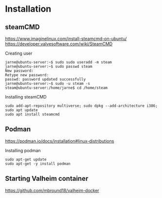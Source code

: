 # Installation

## steamCMD

https://www.imaginelinux.com/install-steamcmd-on-ubuntu/
https://developer.valvesoftware.com/wiki/SteamCMD

Creating user
```
jarne@ubuntu-server:~$ sudo sudo useradd -m steam
jarne@ubuntu-server:~$ sudo passwd steam
New password: 
Retype new password: 
passwd: password updated successfully
jarne@ubuntu-server:~$ sudo -u steam -s
steam@ubuntu-server:/home/jarne$ cd /home/steam
```

Installing steamCMD
```
sudo add-apt-repository multiverse; sudo dpkg --add-architecture i386; sudo apt update
sudo apt install steamcmd

```
## Podman
https://podman.io/docs/installation#linux-distributions

Installing podman
```
sudo apt-get update
sudo apt-get -y install podman
```

## Starting Valheim container

https://github.com/mbround18/valheim-docker

